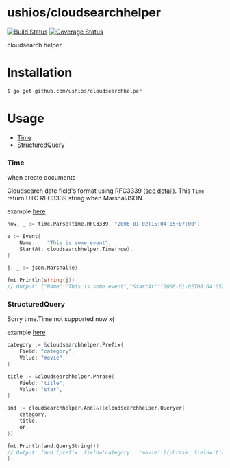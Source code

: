 ushios/cloudsearchhelper
=========================

[![Build Status](https://travis-ci.org/ushios/cloudsearchhelper.svg?branch=master)](https://travis-ci.org/ushios/cloudsearchhelper)
[![Coverage Status](https://coveralls.io/repos/ushios/cloudsearchhelper/badge.svg?branch=master&service=github)](https://coveralls.io/github/ushios/cloudsearchhelper?branch=master)

cloudsearch helper


Installation
=============

```bash
$ go get github.com/ushios/cloudsearchhelper
```


Usage
=====

- [Time](#time)
- [StructuredQuery](#StructuredQuery)


### Time

when create documents

Cloudsearch date field's format using RFC3339 ([see detail](https://docs.aws.amazon.com/ja_jp/cloudsearch/latest/developerguide/configuring-index-fields.html)).
This `Time` return UTC RFC3339 string when MarshalJSON.

example [here](https://github.com/ushios/cloudsearchhelper/blob/master/examples/time_test.go#L16-L28)

```go
now, _ := time.Parse(time.RFC3339, "2006-01-02T15:04:05+07:00")

e := Event{
	Name:    "This is some event",
	StartAt: cloudsearchhelper.Time(now),
}

j, _ := json.Marshal(e)

fmt.Println(string(j))
// Output: {"Name":"This is some event","StartAt":"2006-01-02T08:04:05Z"}
```

### StructuredQuery


Sorry time.Time not supported now x(

example [here](https://github.com/ushios/cloudsearchhelper/blob/master/examples/query_test.go#L9-L42)

```go
category := &cloudsearchhelper.Prefix{
	Field: "category",
	Value: "movie",
}

title := &cloudsearchhelper.Phrase{
	Field: "title",
	Value: "star",
}

and := cloudsearchhelper.And(&[]cloudsearchhelper.Queryer{
	category,
	title,
	or,
})

fmt.Println(and.QueryString())
// Output: (and (prefix  field='category'  'movie' )(phrase  field='title'  'star' )))
}
```
